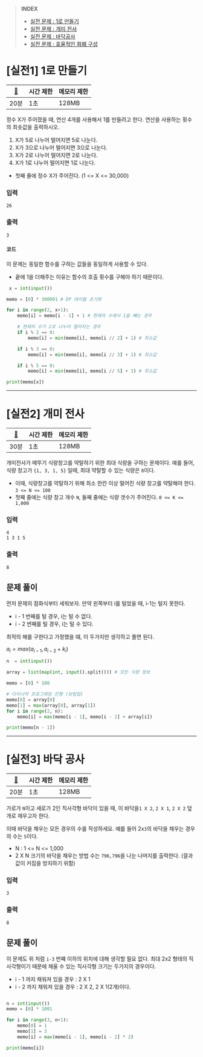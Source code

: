 > **INDEX**
> - [실전 문제 : 1로 만들기](https://github.com/dongwoodev/Programming-Team-Notes/blob/Python/sorting/dynamic_pratice.md#실전1-1로-만들기)
> - [실전 문제 : 개미 전사](https://github.com/dongwoodev/Programming-Team-Notes/blob/Python/sorting/dynamic_pratice.md#실전2-개미-전사)
> - [실전 문제 : 바닥공사](https://github.com/dongwoodev/Programming-Team-Notes/blob/Python/sorting/dynamic_pratice.md#실전3-바닥공사)
> - [실전 문제 : 효율적인 화폐 구성](https://github.com/dongwoodev/Programming-Team-Notes/blob/Python/sorting/dynamic_pratice.md#실전4-효율적인-화폐-구성)


# [실전1] 1로 만들기

|[🔗](https://github.com/dongwoodev/Programming-Team-Notes/blob/Python/implementation/implementation.md#메모리-제약-사항)|시간 제한|메모리 제한|
|---|---|---|
|20분|1초|128MB|

정수 X가 주어졌을 때, 연산 4개를 사용해서 1를 만들려고 한다.
연산을 사용하는 횟수의 최솟값을 출력하시오.

1. X가 5로 나누어 떨어지면 5로 나눈다.
2. X가 3으로 나누어 떨어지면 3으로 나눈다.
3. X가 2로 나누어 떨어지면 2로 나눈다.
4. X가 1로 나누어 떨어지면 1로 나눈다.

- 첫째 줄에 정수 X가 주어진다. (1 <= X <= 30,000)

### 입력
```
26
```
### 출력
```
3
```


#### 코드
이 문제는 동일한 함수를 구하는 값들을 동일하게 사용할 수 있다.
- 끝에 1을 더해주는 이유는 함수의 호출 횟수를 구해야 하기 때문이다.
```python
 x = int(input())

memo = [0] * 300001 # DP 테이블 초기화

for i in range(2, x+1):
    memo[i] = memo[i - 1] + 1 # 현재의 수에서 1을 뺴는 경우

    # 현재의 수가 2로 나누어 떨어지는 경우
    if i % 2 == 0:
        memo[i] = min(memo[i], memo[i // 2] + 1) # 최소값

    if i % 3 == 0:
        memo[i] = min(memo[i], memo[i // 3] + 1) # 최소값

    if i % 5 == 0:
        memo[i] = min(memo[i], memo[i // 5] + 1) # 최소값

print(memo[x])   
```

---

# [실전2] 개미 전사

|[🔗](https://github.com/dongwoodev/Programming-Team-Notes/blob/Python/implementation/implementation.md#메모리-제약-사항)|시간 제한|메모리 제한|
|---|---|---|
|30분|1초|128MB|

개미전사가 메뚜기 식량창고를 약탈하기 위한 최대 식량을 구하는 문제이다. 예를 들어, 식량 창고가 `{1, 3, 1, 5}`
일때, 최대 약탈할 수 있는 식량은 `8`이다. 
- 이때, 식량창고를 약탈하기 위해 최소 한칸 이상 떨어진 식량 창고를 약탈해야 한다. `3 <= N <= 100`
- 첫째 줄에는 식량 창고 개수 `N`, 둘째 줄에는 식량 갯수가 주어진다. `0 <= K <= 1,000`
### 입력
```
4
1 3 1 5
```

### 출력
```
8
```

## 문제 풀이

먼저 문제의 점화식부터 세워보자.
만약 왼쪽부터 i를 털었을 때, i-1는 털지 못한다. 
- i - 1 번째를 털 경우, i는 털 수 없다.
- i - 2 번째를 털 경우, i는 털 수 있다.

최적의 해를 구한다고 가정했을 떄, 이 두가지만 생각하고 풀면 된다.
  
$a_i = max(a_{i-1}, a_{i-2} + k_i)$


```python
n  = int(input())

array = list(map(int, input().split())) # 모든 식량 정보

memo = [0] * 100

# 다이나믹 프로그래밍 진행 (보텀업)
memo[0] = array[0]
memo[1] = max(array[0], array[1])
for i in range(2, n):
    memo[i] = max(memo[i - 1], memo[i - 2] + array[i])

print(memo[n - 1])
```


---

# [실전3] 바닥 공사

|[🔗](https://github.com/dongwoodev/Programming-Team-Notes/blob/Python/implementation/implementation.md#메모리-제약-사항)|시간 제한|메모리 제한|
|---|---|---|
|20분|1초|128MB|

가로가 `N`이고 세로가 2인 직사각형 바닥이 있을 때, 이 바닥을`1 X 2`, `2 X 1`, `2 X 2` 덮개로 채우고자 한다.

이때 바닥을 채우는 모든 경우의 수를 작성하세요.
예를 들어  2x`3`의 바닥을 채우는 경우의 수는 `5`이다.

- N : 1 <= N <= 1,000
- 2 X N 크기의 바닥을 채우는 방법 수는 `796,796`을 나눈 나머지를 출력한다. (결과값이 커짐을 방지하기 위함)

### 입력
```
3
```

### 출력
```
8
```

## 문제 풀이
이 문제도 위 처럼 `i-3` 번째 이하의 위치에 대해 생각할 필요 없다. 최대 2x2 형태의 직사각형이기 때문에 채울 수 있는 직사각형 크기는 두가지의 경우이다.

- i - 1 까지 채워져 있을 경우 : 2 X 1
- i - 2 까지 채워져 있을 경우 : 2 X 2, 2 X 1(2개)이다. 
```python

n = int(input())
memo = [0] * 1001

for i in range(3, n+1):
    memo[0] = 1
    memo[1] = 3
    memo[i] = max(memo[i - 1], memo[i - 2] * 2)

print(memo[i])

```